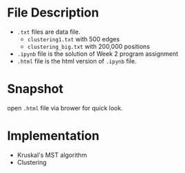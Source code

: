 # File Description
- `.txt` files are data file. 
  - `clustering1.txt` with 500 edges
  - `clustering_big.txt` with 200,000 positions
- `.ipynb` file is the solution of Week 2 program assignment
- `.html` file is the html version of `.ipynb` file.

# Snapshot
open `.html` file via brower for quick look.

# Implementation
- Kruskal's MST algorithm
- Clustering
